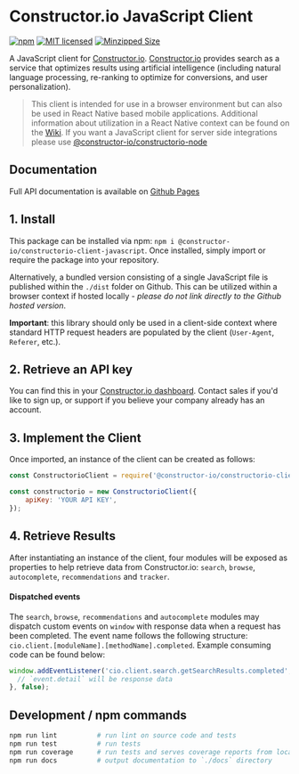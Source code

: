 # Constructor.io JavaScript Client

[![npm](https://img.shields.io/npm/v/@constructor-io/constructorio-client-javascript)](https://www.npmjs.com/package/@constructor-io/constructorio-client-javascript)
[![MIT licensed](https://img.shields.io/badge/license-MIT-blue.svg)](https://github.com/Constructor-io/constructorio-client-javascript/blob/master/LICENSE)
[![Minzipped Size](https://img.shields.io/bundlephobia/minzip/@constructor-io/constructorio-client-javascript)](https://bundlephobia.com/result?p=@constructor-io/constructorio-client-javascript)

A JavaScript client for [Constructor.io](http://constructor.io/). [Constructor.io](http://constructor.io/) provides search as a service that optimizes results using artificial intelligence (including natural language processing, re-ranking to optimize for conversions, and user personalization).

> This client is intended for use in a browser environment but can also be used in React Native based mobile applications.  Additional information about utilization in a React Native context can be found on the [Wiki](https://github.com/Constructor-io/constructorio-client-javascript/wiki/Utilization-in-a-DOM-less-environment).  If you want a JavaScript client for server side integrations please use [@constructor-io/constructorio-node](https://github.com/Constructor-io/constructorio-node) 

## Documentation
Full API documentation is available on [Github Pages](https://constructor-io.github.io/constructorio-client-javascript/index.html)

## 1. Install

This package can be installed via npm: `npm i @constructor-io/constructorio-client-javascript`. Once installed, simply import or require the package into your repository.

Alternatively, a bundled version consisting of a single JavaScript file is published within the `./dist` folder on Github. This can be utilized within a browser context if hosted locally - _please do not link directly to the Github hosted version_.

**Important**: this library should only be used in a client-side context where standard HTTP request headers are populated by the client (`User-Agent`, `Referer`, etc.).

## 2. Retrieve an API key

You can find this in your [Constructor.io dashboard](https://app.constructor.io/dashboard). Contact sales if you'd like to sign up, or support if you believe your company already has an account.

## 3. Implement the Client

Once imported, an instance of the client can be created as follows:

```javascript
const ConstructorioClient = require('@constructor-io/constructorio-client-javascript');

const constructorio = new ConstructorioClient({
    apiKey: 'YOUR API KEY',
});
```

## 4. Retrieve Results

After instantiating an instance of the client, four modules will be exposed as properties to help retrieve data from Constructor.io: `search`, `browse`, `autocomplete`, `recommendations` and `tracker`.

#### Dispatched events
The `search`, `browse`, `recommendations` and `autocomplete` modules may dispatch custom events on `window` with response data when a request has been completed. The event name follows the following structure: `cio.client.[moduleName].[methodName].completed`. Example consuming code can be found below:

```javascript
window.addEventListener('cio.client.search.getSearchResults.completed', (event) => {
  // `event.detail` will be response data
}, false);
```

## Development / npm commands

```bash
npm run lint          # run lint on source code and tests
npm run test          # run tests
npm run coverage      # run tests and serves coverage reports from localhost:8081
npm run docs          # output documentation to `./docs` directory
```
